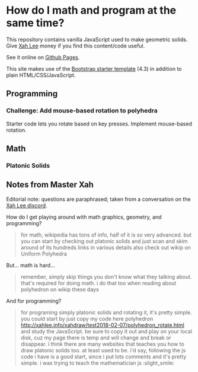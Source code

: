 # How do I math and program at the same time?

This repository contains vanilla JavaScript used to make geometric
solids. Give [Xah Lee](http://xahlee.info/) money if you find this
content/code useful.

See it online on [Github Pages](http://captainalan.github.io/xah-geometry).

This site makes use of the [Bootstrap starter
template](https://getbootstrap.com/docs/4.3/getting-started/introduction/)
(4.3) in addition to plain HTML/CSS/JavaScript.

## Programming

### Challenge: Add mouse-based rotation to polyhedra

Starter code lets you rotate based on key presses. Implement mouse-based rotation.

## Math

### Platonic Solids


## Notes from Master Xah

Editorial note: questions are paraphrased; taken from a conversation
on the [Xah Lee discord](https://discord.gg/QYFcqNT).

How do I get playing around with math graphics,
geometry, and programming?

> for math, wikipedia has tons of info, half of it is so very
> advanced. but you can start by checking out platonic solids and just
> scan and skim around of its hundreds links in various details also
> check out wikip on Uniform Polyhedra

But... math is hard...

> remember, simply skip things you don't know what they talking
> about. that's required for doing math. i do that too when reading
> about polyhedron on wikip these days

And for programming?

> for programing simply platonic solids and rotating it, it's pretty
> simple. you could start by just copy my code here polyhedron
> http://xahlee.info/xahdraw/test2018-02-07/polyhedron_rotate.html and
> study the JavaScript. be sure to copy it out and play on your local
> disk, cuz my page there is temp and will change and break or
> disappear.  i think there are many websites that teaches you how to
> draw platonic solids too. at least used to be. i'd say, following
> the js code i have is a good start, since i put lots comments and
> it's pretty simple. i was trying to teach the mathematician js
> :slight_smile:
